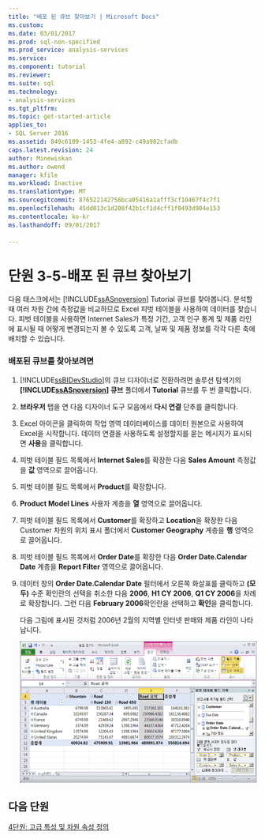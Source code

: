 ```yaml
---
title: "배포 된 큐브 찾아보기 | Microsoft Docs"
ms.custom: 
ms.date: 03/01/2017
ms.prod: sql-non-specified
ms.prod_service: analysis-services
ms.service: 
ms.component: tutorial
ms.reviewer: 
ms.suite: sql
ms.technology:
- analysis-services
ms.tgt_pltfrm: 
ms.topic: get-started-article
applies_to:
- SQL Server 2016
ms.assetid: 849c6109-1453-4fe4-a892-c49a982cfadb
caps.latest.revision: 24
author: Minewiskan
ms.author: owend
manager: kfile
ms.workload: Inactive
ms.translationtype: MT
ms.sourcegitcommit: 876522142756bca05416a1afff3cf10467f4c7f1
ms.openlocfilehash: 45dd013c1d208f42b1cf1d4cff1f0493d904e153
ms.contentlocale: ko-kr
ms.lasthandoff: 09/01/2017

---
```

# <a name="lesson-3-5---browsing-the-deployed-cube"></a>단원 3-5-배포 된 큐브 찾아보기
다음 태스크에서는 [!INCLUDE[ssASnoversion](../includes/ssasnoversion-md.md)] Tutorial 큐브를 찾아봅니다. 분석할 때 여러 차원 간에 측정값을 비교하므로 Excel 피벗 테이블을 사용하여 데이터를 찾습니다. 피벗 테이블을 사용하면 Internet Sales가 특정 기간, 고객 인구 통계 및 제품 라인에 표시될 때 어떻게 변경되는지 볼 수 있도록 고객, 날짜 및 제품 정보를 각각 다른 축에 배치할 수 있습니다.  
  
### <a name="to-browse-the-deployed-cube"></a>배포된 큐브를 찾아보려면  
  
1.  [!INCLUDE[ssBIDevStudio](../includes/ssbidevstudio-md.md)]의 큐브 디자이너로 전환하려면 솔루션 탐색기의 **[!INCLUDE[ssASnoversion](../includes/ssasnoversion-md.md)] 큐브** 폴더에서 **Tutorial** 큐브를 두 번 클릭합니다.  
  
2.  **브라우저** 탭을 연 다음 디자이너 도구 모음에서 **다시 연결** 단추를 클릭합니다.  
  
3.  Excel 아이콘을 클릭하여 작업 영역 데이터베이스를 데이터 원본으로 사용하여 Excel을 시작합니다. 데이터 연결을 사용하도록 설정할지를 묻는 메시지가 표시되면 **사용**을 클릭합니다.  
  
4.  피벗 테이블 필드 목록에서 **Internet Sales**를 확장한 다음 **Sales Amount** 측정값을 **값** 영역으로 끌어옵니다.  
  
5.  피벗 테이블 필드 목록에서 **Product**를 확장합니다.  
  
6.  **Product Model Lines** 사용자 계층을 **열** 영역으로 끌어옵니다.  
  
7.  피벗 테이블 필드 목록에서 **Customer**를 확장하고 **Location**을 확장한 다음 Customer 차원의 위치 표시 폴더에서 **Customer Geography** 계층을 **행** 영역으로 끌어옵니다.  
  
8.  피벗 테이블 필드 목록에서 **Order Date**를 확장한 다음 **Order Date.Calendar Date** 계층을 **Report Filter** 영역으로 끌어옵니다.  
  
9. 데이터 창의 **Order Date.Calendar Date** 필터에서 오른쪽 화살표를 클릭하고 **(모두)** 수준 확인란의 선택을 취소한 다음 **2006**, **H1 CY 2006**, **Q1 CY 2006**을 차례로 확장합니다. 그런 다음 **February 2006**확인란을 선택하고 **확인**을 클릭합니다.  
  
    다음 그림에 표시된 것처럼 2006년 2월의 지역별 인터넷 판매와 제품 라인이 나타납니다.  
  
    ![지역 및 제품 라인별 인터넷 판매](../analysis-services/media/l3-cube-browser-finish.gif "지역 및 제품 라인별 인터넷 판매")  
  
## <a name="next-lesson"></a>다음 단원  
[4단원: 고급 특성 및 차원 속성 정의](../analysis-services/lesson-4-defining-advanced-attribute-and-dimension-properties.md)  
  
  
  

